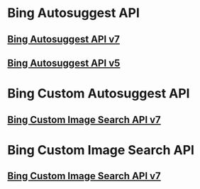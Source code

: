 # Bing Autosuggest API
## [Bing Autosuggest API v7](bing-autosuggest-api-v7-reference.md)
## [Bing Autosuggest API v5](bing-autosuggest-api-v5-reference.md)
# Bing Custom Autosuggest API
## [Bing Custom Image Search API v7](bing-custom-autosuggest-api-v7-reference.md)
# Bing Custom Image Search API
## [Bing Custom Image Search API v7](bing-custom-images-api-v7-reference.md)
